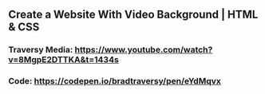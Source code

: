 ## Create a Website With Video Background | HTML & CSS

### Traversy Media: https://www.youtube.com/watch?v=8MgpE2DTTKA&t=1434s

### Code: https://codepen.io/bradtraversy/pen/eYdMqvx
